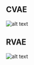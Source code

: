 
## CVAE
![alt text](data/image/CVAE_architecture.png "Schematic representation of CVAE architecture")


## RVAE
![alt text](data/image/RVAE_architecture.png "Schematic representation of RVAE architecture")
